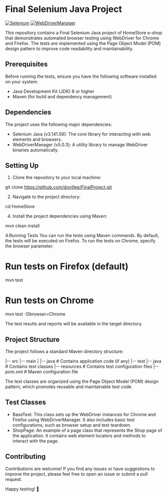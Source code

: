# Final Selenium Java Project

[![Selenium](https://img.shields.io/badge/Selenium-3.141.59-green.svg)](https://www.selenium.dev/)
[![WebDriverManager](https://img.shields.io/badge/WebDriverManager-5.0.3-green.svg)](https://github.com/bonigarcia/webdrivermanager)

This repository contains a Final Selenium Java project of HomeStore e-shop that demonstrates automated browser testing using WebDriver for Chrome and Firefox. The tests are implemented using the Page Object Model (POM) design pattern to improve code readability and maintainability.

## Prerequisites

Before running the tests, ensure you have the following software installed on your system:

- Java Development Kit (JDK) 8 or higher
- Maven (for build and dependency management)

## Dependencies

The project uses the following major dependencies:

- Selenium Java (v3.141.59): The core library for interacting with web elements and browsers.
- WebDriverManager (v5.0.3): A utility library to manage WebDriver binaries automatically.

## Setting Up

1. Clone the repository to your local machine:
   
git clone https://github.com/dovillee/FinalProject.git

2. Navigate to the project directory:
   
cd HomeStore

4. Install the project dependencies using Maven:

mvn clean install

4.Running Tests
You can run the tests using Maven commands. By default, the tests will be executed on Firefox. To run the tests on Chrome, specify the browser parameter:

# Run tests on Firefox (default)
mvn test

# Run tests on Chrome
mvn test -Dbrowser=Chrome

The test results and reports will be available in the target directory.

## Project Structure
The project follows a standard Maven directory structure:

|-- src
    |-- main
    |   |-- java             # Contains application code (if any)
    |-- test
        |-- java             # Contains test classes
        |-- resources        # Contains test configuration files
|-- pom.xml                  # Maven configuration file

The test classes are organized using the Page Object Model (POM) design pattern, which promotes reusable and maintainable test code.


## Test Classes
- BaseTest: This class sets up the WebDriver instances for Chrome and Firefox using WebDriverManager. It also includes basic test configurations, such as browser setup and test teardown.
- ShopPage: An example of a page class that represents the Shop page of the application. It contains web element locators and methods to interact with the page.


## Contributing
Contributions are welcome! If you find any issues or have suggestions to improve the project, please feel free to open an issue or submit a pull request.


Happy testing! 🚀
